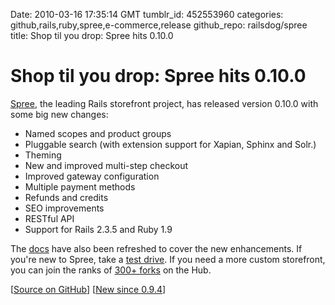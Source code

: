 Date: 2010-03-16 17:35:14 GMT
tumblr_id: 452553960
categories: github,rails,ruby,spree,e-commerce,release
github_repo: railsdog/spree
title: Shop til you drop: Spree hits 0.10.0

# Shop til you drop: Spree hits 0.10.0

[Spree](http://spreecommerce.com/), the leading Rails storefront project, has released version 0.10.0 with some big new changes:

* Named scopes and product groups
* Pluggable search (with extension support for Xapian, Sphinx and Solr.)
* Theming
* New and improved multi-step checkout
* Improved gateway configuration
* Multiple payment methods
* Refunds and credits
* SEO improvements
* RESTful API
* Support for Rails 2.3.5 and Ruby 1.9

The [docs](http://spreecommerce.com/documentation/) have also been refreshed to cover the new enhancements. If you're new to Spree, take a [test drive](http://spreecommerce.com/demo). If you need a more custom storefront, you can join the ranks of [300+ forks](http://github.com/railsdog/spree) on the Hub.

[[Source on GitHub](http://github.com/railsdog/spree)] [[New since 0.9.4](http://github.com/railsdog/spree/compare/v0.9.4...v0.10.0)]

